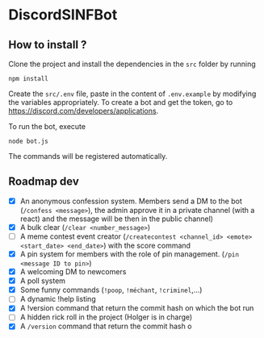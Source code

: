 # DiscordSINFBot

## How to install ?
Clone the project and install the dependencies in the `src` folder by running
```console
npm install
```

Create the `src/.env` file, paste in the content of `.env.example` by modifying the variables appropriately.
To create a bot and get the token, go to https://discord.com/developers/applications.

To run the bot, execute
```console
node bot.js
```
The commands will be registered automatically.

## Roadmap dev
- [x] An anonymous confession system. Members send a DM to the bot (`/confess <message>`), the admin approve it in a private channel (with a react) and the message will be then in the public channel) 
- [x] A bulk clear (`/clear <number_message>`)
- [ ] A meme contest event creator (`/createcontest <channel_id> <emote> <start_date> <end_date>`) with the score command
- [x] A pin system for members with the role of pin management. (`/pin <message ID to pin>`) 
- [x] A welcoming DM to newcomers
- [x] A poll system
- [x] Some funny commands (`!poop`, `!méchant`, `!criminel`,...)
- [ ] A dynamic !help listing
- [x] A !version command that return the commit hash on which the bot run
- [ ] A hidden rick roll in the project (Holger is in charge)
- [x] A `/version` command that return the commit hash o